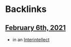 
# Backlinks
## [February 6th, 2021](<February 6th, 2021.md>)
- in an [Interintellect](<Interintellect.md>)

